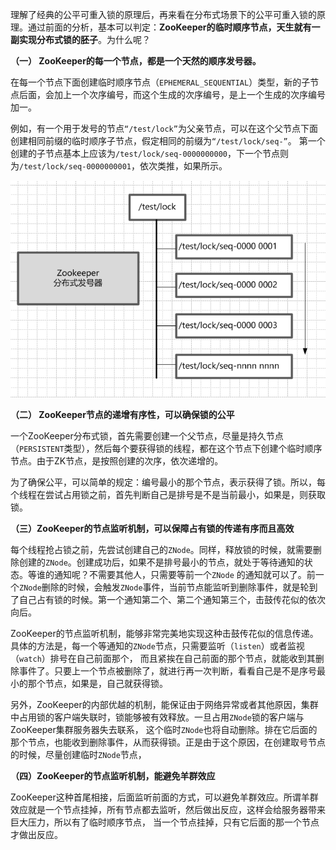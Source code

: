
理解了经典的公平可重入锁的原理后，再来看在分布式场景下的公平可重入锁的原理。通过前面的分析，基本可以判定：**ZooKeeper的临时顺序节点，天生就有一副实现分布式锁的胚子**。为什么呢？

**（一） ZooKeeper的每一个节点，都是一个天然的顺序发号器。**

在每一个节点下面创建临时顺序节点（`EPHEMERAL_SEQUENTIAL`）类型，新的子节点后面，会加上一个次序编号，而这个生成的次序编号，是上一个生成的次序编号加一。

例如，有一个用于发号的节点`“/test/lock”`为父亲节点，可以在这个父节点下面创建相同前缀的临时顺序子节点，假定相同的前缀为`“/test/lock/seq-”`。
第一个创建的子节点基本上应该为`/test/lock/seq-0000000000`，下一个节点则为`/test/lock/seq-0000000001`，依次类推，如果所示。

![img_2.png](img_2.png)

**（二） ZooKeeper节点的递增有序性，可以确保锁的公平**

一个ZooKeeper分布式锁，首先需要创建一个父节点，尽量是持久节点（`PERSISTENT`类型），然后每个要获得锁的线程，都在这个节点下创建个临时顺序节点。由于ZK节点，是按照创建的次序，依次递增的。

为了确保公平，可以简单的规定：编号最小的那个节点，表示获得了锁。所以，每个线程在尝试占用锁之前，首先判断自己是排号是不是当前最小，如果是，则获取锁。

**（三）ZooKeeper的节点监听机制，可以保障占有锁的传递有序而且高效**

每个线程抢占锁之前，先尝试创建自己的`ZNode`。同样，释放锁的时候，就需要删除创建的`ZNode`。创建成功后，如果不是排号最小的节点，就处于等待通知的状态。等谁的通知呢？不需要其他人，只需要等前一个`ZNode`
的通知就可以了。前一个`ZNode`删除的时候，会触发`ZNode`事件，当前节点能监听到删除事件，就是轮到了自己占有锁的时候。第一个通知第二个、第二个通知第三个，击鼓传花似的依次向后。

ZooKeeper的节点监听机制，能够非常完美地实现这种击鼓传花似的信息传递。具体的方法是，每一个等通知的`ZNode`节点，只需要监听（`listen`）或者监视（`watch`）排号在自己前面那个，
而且紧挨在自己前面的那个节点，就能收到其删除事件了。只要上一个节点被删除了，就进行再一次判断，看看自己是不是序号最小的那个节点，如果是，自己就获得锁。

另外，ZooKeeper的内部优越的机制，能保证由于网络异常或者其他原因，集群中占用锁的客户端失联时，锁能够被有效释放。一旦占用`ZNode`锁的客户端与ZooKeeper集群服务器失去联系，
这个临时`ZNode`也将自动删除。排在它后面的那个节点，也能收到删除事件，从而获得锁。正是由于这个原因，在创建取号节点的时候，尽量创建临时`ZNode`节点，

**（四）ZooKeeper的节点监听机制，能避免羊群效应**

ZooKeeper这种首尾相接，后面监听前面的方式，可以避免羊群效应。所谓羊群效应就是一个节点挂掉，所有节点都去监听，然后做出反应，这样会给服务器带来巨大压力，所以有了临时顺序节点，
当一个节点挂掉，只有它后面的那一个节点才做出反应。